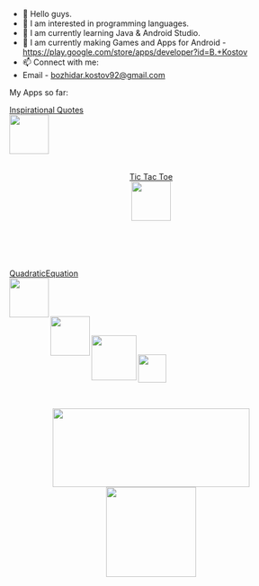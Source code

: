 - 👋 Hello guys.
- 👀 I am interested in programming languages.
- 🌱 I am currently learning Java & Android Studio.
- 👀 I am currently making Games and Apps for Android - https://play.google.com/store/apps/developer?id=B.+Kostov
- 📫 Connect with me: 
- Email - bozhidar.kostov92@gmail.com

My Apps so far:

<div align="left">
  <a href="https://play.google.com/store/apps/details?id=com.bkostov.motivation_positive_quotes"> 
  Inspirational Quotes<br>
    <img align="left" width="70px" src="https://play-lh.googleusercontent.com/Qx6U1itLs2LJuN25AKSO-yEDvCOagoJ9SVB2Y_vsemGHfEt95Gab48vSdWFbP_iHNio=w1920-h941-rw" />
  </a>
<br></br><br></br></br></br>

<div align="center">
  <a href="https://play.google.com/store/apps/details?id=com.bKostov.tictactoe" > 
    Tic Tac Toe<br>
    <img align="center" width="70px" src="https://play-lh.googleusercontent.com/tLdJh4Iyxc8i_JTgejFL2b1rlwM3HRAzMIHIryDRqtAXqS4Zefj1ela9tPCroIU95jhY=w720-h310-rw" />
  </a>
  <br></br><br></br></br></br>
  
  <div align="left">
  <a href="https://play.google.com/store/apps/details?id=com.bKostov.quadraticequation"> 
   QuadraticEquation<br>
    <img align="left" width="70px" src="https://play-lh.googleusercontent.com/Q7RamMthUxo51yPbeCcmUQO4LDOLWJBvs7nUFrPLsVMlrv1_SWDo7oewJ6bSb-f9pI0=s180-rw" />
  </a>
  <br></br><br></br>
  
  <div align="left">
  <a href="https://www.sololearn.com/profile/11827871/?ref=app">
    <img align="left" width="70px" src="https://b24.am/en/pub/uploads/2018/09/maxresdefault_618022804.jpg" />
  </a>
 <br></br>
 
<div align="left">
  <a href="https://www.youtube.com/channel/UCjc5O4jmngC8Fym-CNsaNDQ">
    <img align="left" width="80px" src="https://www.techtipsmedia.com/wp-content/uploads/2018/01/new-youtube-logo-840x402.jpg" />
  </a>
  <br></br>
  
  <div align="left">
  <a href="https://www.facebook.com/GamingWithBuJo/">
    <img align="left" width="50px" src="https://encrypted-tbn0.gstatic.com/images?q=tbn:ANd9GcQDdmJImfFmpK0XslRkKyNiA4Rfi74SoQPP7Rk6ysn6obSYkO4WIQ7BroLF0O9Hyl16a5Q&usqp=CAU" />
  </a>
</div>

<br></br>
<br></br>

<div align="center">
  <img height="140" width="350" src="https://github-readme-stats.vercel.app/api/top-langs/?username=BozhidarKostov92&layout=compact"/>
</div>

<div align="center">
  <img height="160" src="https://github-readme-stats.vercel.app/api?username=BozhidarKostov92&count_private=true&true&hide=issues&show_icons=true" />
</div>

